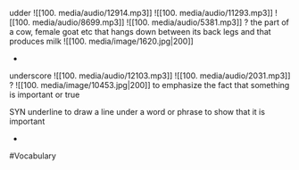 udder ![[100. media/audio/12914.mp3]] ![[100. media/audio/11293.mp3]] ![[100. media/audio/8699.mp3]] ![[100. media/audio/5381.mp3]]
?
the part of a cow, female goat etc that hangs down between its back legs and that produces milk
![[100. media/image/1620.jpg|200]]
<!--SR:!2025-10-27,4,270-->
-

underscore ![[100. media/audio/12103.mp3]] ![[100. media/audio/2031.mp3]]
?
![[100. media/image/10453.jpg|200]]
to emphasize the fact that something is important or true 

SYN underline
to draw a line under a word or phrase to show that it is important
<!--SR:!2025-10-26,3,250-->
-
#Vocabulary
